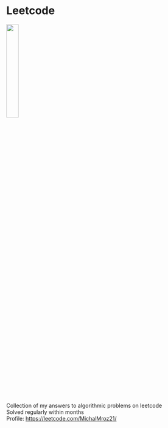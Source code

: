 # Leetcode
<img src="https://github.com/MichalMroz21/Leetcode/assets/125133223/adbefed5-ad07-497f-81ac-03c3e21b8170" width=25% height=25%>


Collection of my answers to algorithmic problems on leetcode\
Solved regularly within months\
Profile: https://leetcode.com/MichalMroz21/
